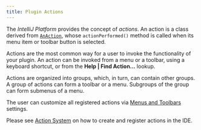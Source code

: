 ```yaml
---
title: Plugin Actions
---
```

<!-- Copyright 2000-2020 JetBrains s.r.o. and other contributors. Use of this source code is governed by the Apache 2.0 license that can be found in the LICENSE file. -->

The *IntelliJ Platform* provides the concept of _actions_. 
An action is a class derived from [`AnAction`](upsource:///platform/editor-ui-api/src/com/intellij/openapi/actionSystem/AnAction.java), whose `actionPerformed()` method is called when its menu item or toolbar button is selected.

Actions are the most common way for a user to invoke the functionality of your plugin. An action can be invoked from
a menu or a toolbar, using a keyboard shortcut, or from the **Help \| Find Action...** lookup.

Actions are organized into groups, which, in turn, can contain other groups. A group of actions can form a toolbar or a menu. 
Subgroups of the group can form submenus of a menu.

The user can customize all registered actions via [Menus and Toolbars](https://www.jetbrains.com/help/idea/customize-actions-menus-and-toolbars.html) settings.  

Please see [Action System](/basics/basic_action_system.md) on how to create and register actions in the IDE.

